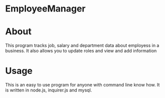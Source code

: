 # EmployeeManager
# About 
  This program tracks job, salary and department data about employess in a business. It also allows you to update roles and view and add information

# Usage
   This is an easy to use program for anyone with command line know how. It is written in node.js, inquirer.js and mysql.
   
   
